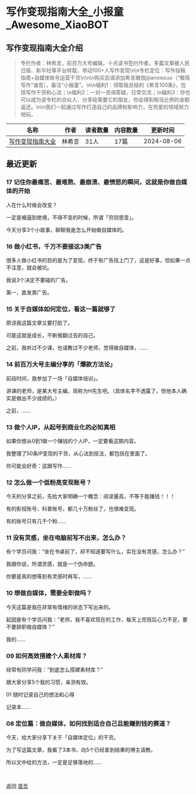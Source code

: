 # 写作变现指南大全_小报童_Awesome_XiaoBOT

## 写作变现指南大全介绍
> 专栏作者：林希言，前百万大号编辑，十点读书签约作者，多篇文章被人民日报、新华社等平台转载，带动100+人写作变现\n\n专栏定位：写作投稿指南+自媒体账号运营干货\n\n\n购买后请添加希言微信jijianxiezuo（“极简写作”谐音），备注“小报童”。\n\n福利1：领取我总结的《希言100条》，包括写作干货和心法；\n福利2：一对一咨询答疑，日常交流；\n福利3：你也可以成为该专栏的合伙人，分享给需要它的朋友，你会得到相当比例的金额返还。\n\n我们一起通过写作打造自己的品牌和影响力，在热爱的领域努力地玩。  
  


|名称|作者|读者数量|内容数量|更新时间|
|---|---|---|---|---|
|[写作变现指南大全](https://xiaobot.net/p/gaoxiaoxiezuo?refer=9c3f1c95-a052-465a-9902-f6d75080262a)|林希言|31人|17篇|2024-08-06|

## 最近更新
### 17 记住你最痛苦、最难熬、最崩溃、最愤怒的瞬间，这就是你做自媒体的开始

人在什么时候会改变？

一定是被逼到绝境，不得不变的时候，所谓「穷则思变」。

今天分享3个小故事，聊聊我是怎么开始做自媒体的。

### 16 做小红书，千万不要接这3类广告

很多人做小红书的目的是为了变现，终于有广告找上门了，这是好事，但如果一点不注意，就会被坑。

我说3个决定不要碰的广告。

第一，直发类广告。

### 15 关于自媒体如何定位，看这一篇就够了

原谅我这篇文章又要打脸了。



可能这就是成长，不断推翻过去的自己。



之前，我听过不少课，也请教过不少老师，觉得做自媒体，......

### 14 前百万大号主编分享的「爆款方法论」

前段时间，我参加了一场「自媒体培训」。

讲课的老师，是某大号主编，简称为H先生吧。（具体名字不透露了，但他本人确实是做出不少成绩的。）

之前，......

### 13 做个人IP，从起号到商业化的必知真相

如果你想从0到1做一个赚钱的个人IP，一定要看这期内容。

我整理了50条IP变现的干货，从心法到技法，都包括在里面了。

你可能会好奇：这跟写作......

### 12 怎么做一个低粉高变现账号？

今天的分享之前，先给大家明确一个概念：阅读量高，不等于能赚钱！！！

有的影视账号、科普账号，都几十万粉丝了，也很难变现。

有的账号只有几千个粉......

### 11 没有灵感，坐在电脑前写不出来，怎么办？

有个学员问我：“坐在书桌前了，却不知道要写什么，实在没有灵感，怎么办？”

我跟你说，所谓灵感，就是一个伪命题。

你要是真的想等到有灵感时再写，......

### 10 想做自媒体，需要全职做吗？

今天这篇是我在非常有情绪的状态下写出来的。

起因是有个学员问我：“老师，我不喜欢现在的工作，每天上完班后心力不足，要不要辞职做自媒体？”

我的......

### 09 如何高效搭建个人素材库？

经常有同学问我：“到底怎么搭建素材库？”

跟大家分享5个我的习惯，亲测有效。

01 随时记录自己的想法和心得

记录本......

### 08 定位篇：做自媒体，如何找到适合自己且能赚到钱的赛道？

今天，给大家分享下关于「自媒体定位」的干货。

为了写这篇文章，我看了3本书，向5个已经拿到结果的博主请教。

所以文中给的方法，一定是足够落地的......


<a href="https://github.com/Reno9527/awesome-xiaobot" style="color: white; text-decoration: none;">awesome-xiaobot</a>

返回 [首页](../README.md)
